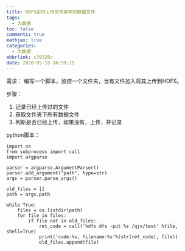 ```yaml
---
title: HDFS实时上传文件夹中的数据文件
tags:
  - 大数据
toc: false
comments: true
mathjax: true
categories:
  - 大数据
abbrlink: c39328c
date: 2020-05-18 16:59:25
---
```

需求：
编写一个脚本，监控一个文件夹，当有文件加入将其上传到HDFS。

步骤：

 1. 记录已经上传过的文件
 2. 获取文件夹下所有数据文件
 3. 判断是否已经上传，如果没有，上传，并记录


python脚本：

```
import os
from subprocess import call
import argparse

parser = argparse.ArgumentParser()
parser.add_argument("path", type=str)
args = parser.parse_args()

old_files = []
path = args.path

while True:
    files = os.listdir(path)
    for file in files:
        if file not in old_files:
            ret_code = call('hdfs dfs -put %s /qjx/test' %file, shell=True)
            print('code:%s, filename:%s'%(str(ret_code), file))
            old_files.append(file)

```
